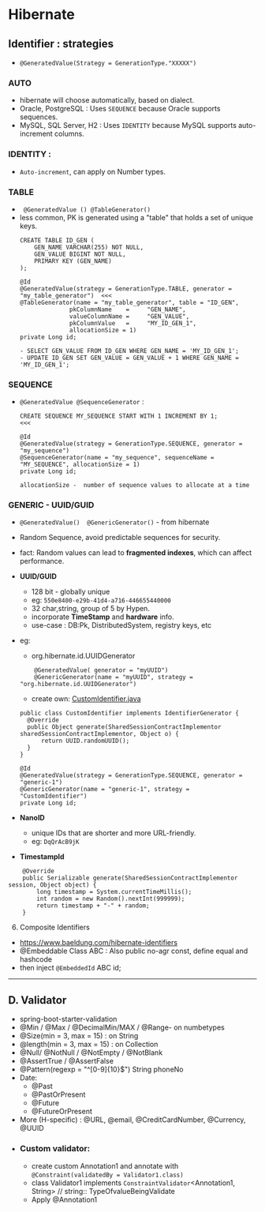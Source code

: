 # Hibernate
## Identifier : strategies
- `@GeneratedValue(Strategy = GenerationType."XXXXX")`
### AUTO 
- hibernate will choose automatically, based on dialect.
- Oracle, PostgreSQL    : Uses `SEQUENCE` because Oracle supports sequences.
- MySQL, SQL Server, H2 : Uses `IDENTITY` because MySQL supports auto-increment columns.

### IDENTITY : 
- `Auto-increment`, can apply on Number types.

### TABLE 
- ` @GeneratedValue () @TableGenerator()` 
- less common, PK is generated using a "table" that holds a set of unique keys.
  ```
  CREATE TABLE ID_GEN (
      GEN_NAME VARCHAR(255) NOT NULL,
      GEN_VALUE BIGINT NOT NULL,
      PRIMARY KEY (GEN_NAME)
  );
    
  @Id
  @GeneratedValue(strategy = GenerationType.TABLE, generator = "my_table_generator")  <<<
  @TableGenerator(name = "my_table_generator", table = "ID_GEN", 
                pkColumnName    =     "GEN_NAME",
                valueColumnName =     "GEN_VALUE", 
                pkColumnValue   =     "MY_ID_GEN_1",
                allocationSize = 1)
  private Long id;
  
  - SELECT GEN_VALUE FROM ID_GEN WHERE GEN_NAME = 'MY_ID_GEN_1';
  - UPDATE ID_GEN SET GEN_VALUE = GEN_VALUE + 1 WHERE GEN_NAME = 'MY_ID_GEN_1';
  ```
### SEQUENCE 
- `@GeneratedValue @SequenceGenerator` : 
  ```
  CREATE SEQUENCE MY_SEQUENCE START WITH 1 INCREMENT BY 1;             <<< 
  
  @Id
  @GeneratedValue(strategy = GenerationType.SEQUENCE, generator = "my_sequence")
  @SequenceGenerator(name = "my_sequence", sequenceName = "MY_SEQUENCE", allocationSize = 1)
  private Long id;
  
  allocationSize -  number of sequence values to allocate at a time
  ```
### GENERIC -  UUID/GUID
-  `@GeneratedValue()  @GenericGenerator()` - from hibernate
- Random Sequence, avoid predictable sequences for security.
- fact:  Random values can lead to **fragmented indexes**, which can affect performance.
- **UUID/GUID** 
  - 128 bit - globally unique
  - eg: `550e8400-e29b-41d4-a716-446655440000`
  - 32 char,string, group of 5 by Hypen.
  - incorporate **TimeStamp** and **hardware** info.
  - use-case : DB:Pk, DistributedSystem, registry keys, etc
- eg:
  - org.hibernate.id.UUIDGenerator 
  ```
      @GeneratedValue( generator = "myUUID")
      @GenericGenerator(name = "myUUID", strategy = "org.hibernate.id.UUIDGenerator")
  ```
  - create own:   [CustomIdentifier.java](..%2F..%2Fsrc%2Fmain%2Fjava%2Fcom%2Flekhraj%2Fjava%2Fspring%2FSB_99_RESTful_API%2Fentities%2FCustomIdentifier.java)  
  ```
  public class CustomIdentifier implements IdentifierGenerator {
    @Override
    public Object generate(SharedSessionContractImplementor sharedSessionContractImplementor, Object o) {
        return UUID.randomUUID();
    }
  }            

  @Id
  @GeneratedValue(strategy = GenerationType.SEQUENCE, generator = "generic-1")
  @GenericGenerator(name = "generic-1", strategy = "CustomIdentifier")
  private Long id;

  ```
    
- **NanoID**
  - unique IDs that are shorter and more URL-friendly.
  - eg: `DqQrAcB9jK`
  
- **TimestampId**
```
    @Override
    public Serializable generate(SharedSessionContractImplementor session, Object object) {
        long timestamp = System.currentTimeMillis();
        int random = new Random().nextInt(999999);
        return timestamp + "-" + random;
    }
```
6. Composite Identifiers
- https://www.baeldung.com/hibernate-identifiers
- @Embeddable Class ABC : Also public no-agr const, define equal and hashcode
- then inject `@EmbeddedId` ABC id;

---

## D. Validator 
- <artifactId>spring-boot-starter-validation</artifactId>
- @Min / @Max / @DecimalMin/MAX / @Range- on numbetypes
- @Size(min = 3, max = 15) : on String
- @length(min = 3, max = 15) : on Collection
- @Null/ @NotNull / @NotEmpty / @NotBlank
- @AssertTrue / @AssertFalse
- @Pattern(regexp = "^[0-9]{10}$") String phoneNo
- Date:
  - @Past
  - @PastOrPresent
  - @Future
  - @FutureOrPresent
- More (H-specific) : @URL, @email, @CreditCardNumber, @Currency, @UUID
- ### Custom validator:
  - create custom Annotation1 and annotate with `@Constraint(validatedBy = Validator1.class)`
  - class Validator1 implements `ConstraintValidator`<Annotation1, String> // string:: TypeOfvalueBeingValidate 
  - Apply @Annotation1


